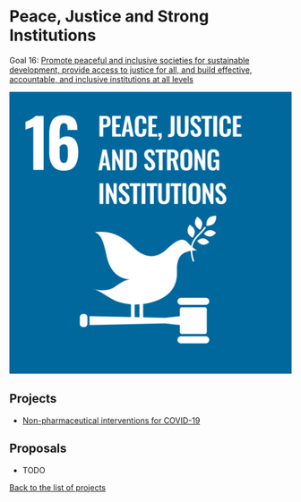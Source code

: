 # Peace, Justice and Strong Institutions

Goal 16: [Promote peaceful and inclusive societies for sustainable development, provide access to justice for all, and build effective, accountable, and inclusive institutions at all levels](https://sdgs.un.org/goals/goal16)

[![Goal 16](../images/sdgs/E-WEB-Goal-16.png)](https://sdgs.un.org/goals/goal16)

## Projects

- [Non-pharmaceutical interventions for COVID-19](../projects/covid19.md)

## Proposals

- TODO

[Back to the list of projects](../README.md)